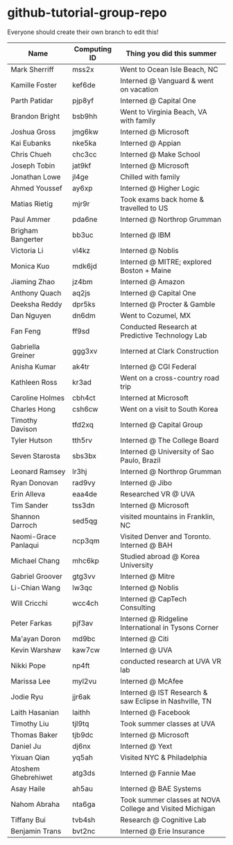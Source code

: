 # github-tutorial-group-repo

Everyone should create their own branch to edit this!

| Name 			 | Computing ID | Thing you did this summer |
| ---- 			 | ------------ | ------------------------- |
| Mark Sherriff  | mss2x 	    | Went to Ocean Isle Beach, NC            |
| Kamille Foster | kef6de 		| Interned @ Vanguard & went on vacation  |
| Parth Patidar  | pjp8yf 		| Interned @ Capital One                  |
| Brandon Bright | bsb9hh       | Went to Virginia Beach, VA with family  |
| Joshua Gross   | jmg6kw     | Interned @ Microsoft                    |
| Kai Eubanks    | nke5ka       | Interned @ Appian                       |
| Chris Chueh    | chc3cc     | Interned @ Make School                  |
| Joseph Tobin   | jat9kf     | Interned @ Microsoft                     |
| Jonathan Lowe  | jl4ge      | Chilled with family                     |
| Ahmed Youssef  | ay6xp      | Interned @ Higher Logic                 |
| Matias Rietig  | mjr9r      | Took exams back home & travelled to US  |
| Paul Ammer     | pda6ne       | Interned @ Northrop Grumman             |
| Brigham Bangerter | bb3uc    | Interned @ IBM                         |
| Victoria Li    | vl4kz      | Interned @ Noblis                       |
| Monica Kuo     | mdk6jd       | Interned @ MITRE; explored Boston + Maine |
| Jiaming Zhao   | jz4bm      | Interned @ Amazon                       |
| Anthony Quach  | aq2js      | Interned @ Capital One                  |
| Deeksha Reddy  | dpr5ks       | Interned @ Procter & Gamble             |
| Dan Nguyen     | dn6dm      | Went to Cozumel, MX                     |
| Fan Feng     | ff9sd      | Conducted Research at Predictive Technology Lab  |
| Gabriella Greiner | ggg3xv  | Interned at Clark Construction  |
| Anisha Kumar | ak4tr  | Interned @ CGI Federal |
| Kathleen Ross | kr3ad | Went on a cross-country road trip |
| Caroline Holmes | cbh4ct | Interned at Microsoft|
| Charles Hong | csh6cw | Went on a visit to South Korea |
| Timothy Davison | tfd2xq    | Interned @ Capital Group                |
| Tyler Hutson | tth5rv    | Interned @ The College Board               |
| Seven Starosta | sbs3bx | Interned @ University of Sao Paulo, Brazil |
| Leonard Ramsey | lr3hj  | Interned @ Northrop Grumman |
| Ryan Donovan  | rad9vy  | Interned @ Jibo |
| Erin Alleva | eaa4de | Researched VR @ UVA |
| Tim Sander | tss3dn | Interned @ Microsoft |
| Shannon Darroch | sed5qg | visited mountains in Franklin, NC |
| Naomi-Grace Panlaqui | ncp3qm | Visited Denver and Toronto. Interned @ BAH |
| Michael Chang | mhc6kp | Studied abroad @ Korea University |
| Gabriel Groover | gtg3vv | Interned @ Mitre |
| Li-Chian Wang | lw3qc | Interned @ Noblis |
| Will Cricchi | wcc4ch | Interned @ CapTech Consulting |
| Peter Farkas | pjf3av | Interned @ Ridgeline International in Tysons Corner |
| Ma'ayan Doron | md9bc | Interned @ Citi |
| Kevin Warshaw | kaw7cw | Interned @ UVA |
| Nikki Pope | np4ft | conducted research at UVA VR lab |
| Marissa Lee | myl2vu | Interned @ McAfee |
| Jodie Ryu | jjr6ak  | Interned @ IST Research & saw Eclipse in Nashville, TN |
| Laith Hasanian | laithh  | Interned @ Facebook |
| Timothy Liu |tjl9tq     | Took summer classes at UVA |
| Thomas Baker | tjb9dc | Interned @ Microsoft |
| Daniel Ju | dj6nx | Interned @ Yext |
| Yixuan Qian | yq5ah | Visited NYC & Philadelphia |
| Atoshem Ghebrehiwet | atg3ds | Interned @ Fannie Mae |
| Asay Haile | ah5au | Interned @ BAE Systems |
| Nahom Abraha | nta6ga | Took summer classes at NOVA College and Visited Michigan |
|Tiffany Bui | tvb4sh | Research @ Cognitive Lab
| Benjamin Trans | bvt2nc | Interned @ Erie Insurance |
